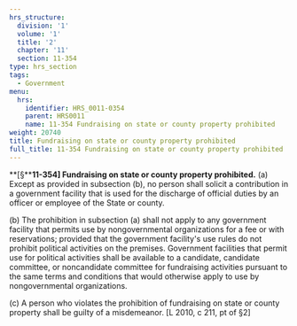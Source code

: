 ```yaml
---
hrs_structure:
  division: '1'
  volume: '1'
  title: '2'
  chapter: '11'
  section: 11-354
type: hrs_section
tags:
  - Government
menu:
  hrs:
    identifier: HRS_0011-0354
    parent: HRS0011
    name: 11-354 Fundraising on state or county property prohibited
weight: 20740
title: Fundraising on state or county property prohibited
full_title: 11-354 Fundraising on state or county property prohibited
---
```

**[§****11-354] Fundraising on state or county property prohibited.** (a) Except as provided in subsection (b), no person shall solicit a contribution in a government facility that is used for the discharge of official duties by an officer or employee of the State or county.

(b) The prohibition in subsection (a) shall not apply to any government facility that permits use by nongovernmental organizations for a fee or with reservations; provided that the government facility's use rules do not prohibit political activities on the premises. Government facilities that permit use for political activities shall be available to a candidate, candidate committee, or noncandidate committee for fundraising activities pursuant to the same terms and conditions that would otherwise apply to use by nongovernmental organizations.

(c) A person who violates the prohibition of fundraising on state or county property shall be guilty of a misdemeanor. [L 2010, c 211, pt of §2]